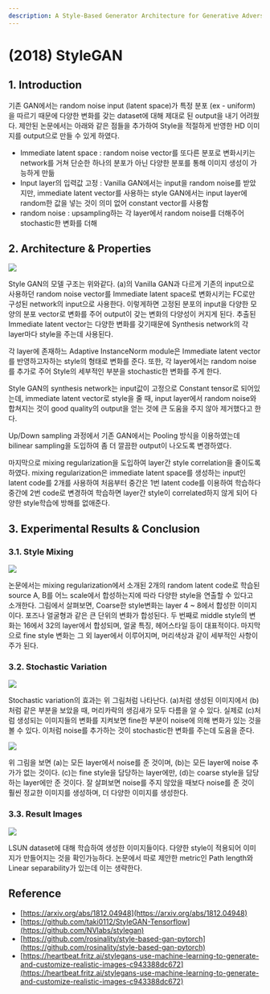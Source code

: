 ```yaml
---
description: A Style-Based Generator Architecture for Generative Adversarial Networks
---
```


# \(2018\) StyleGAN

## 1. Introduction

기존 GAN에서는 random noise input \(latent space\)가 특정 분포 \(ex - uniform\)을 따르기 때문에 다양한 변화를 갖는 dataset에 대해 제대로 된 output을 내기 어려웠다. 제안된 논문에서는 아래와 같은 점들을 추가하여 Style을 적절하게 반영한 HD 이미지를 output으로 만들 수 있게 하였다.

* Immediate latent space : random noise vector를 또다른 분포로 변화시키는 network를 거쳐 단순한 하나의 분포가 아닌 다양한 분포를 통해 이미지 생성이 가능하게 만듦
* Input layer의 입력값 고정 : Vanilla GAN에서는 input을 random noise를 받았지만, immediate latent vector를 사용하는 style GAN에서는 input layer에 random한 값을 넣는 것이 의미 없어 constant vector를 사용함
* random noise : upsampling하는 각 layer에서 random noise를 더해주어 stochastic한 변화를 더해

## 2. Architecture & Properties

![](../../.gitbook/assets/screenshot-from-2020-03-03-18-49-44.png)

Style GAN의 모델 구조는 위와같다. \(a\)의 Vanilla GAN과 다르게 기존의 input으로 사용하던 random noise vector를 Immediate latent space로 변화시키는 FC로만 구성된 network의 input으로 사용한다. 이렇게하면 고정된 분포의 input을 다양한 모양의 분포 vector로 변화를 주어 output이 갖는 변화의 다양성이 커지게 된다. 추출된 Immediate latent vector는 다양한 변화를 갖기때문에 Synthesis network의 각 layer마다 style을 주는데 사용된다.

각 layer에 존재하느 Adaptive InstanceNorm module은 Immediate latent vector를 반영하고자하는 style의 형태로 변화를 준다. 또한, 각 layer에서는 random noise를 추가로 주어 Style의 세부적인 부분을 stochastic한 변화를 주게 한다.

Style GAN의 synthesis network는 input값이 고정으로 Constant tensor로 되어있는데, immediate latent vector로 style을 줄 때, input layer에서 random noise와 합쳐지는 것이 good quality의 output을 얻는 것에 큰 도움을 주지 않아 제거했다고 한다.

Up/Down sampling 과정에서 기존 GAN에서는 Pooling 방식을 이용하였는데 bilinear sampling을 도입하여 좀 더 깔끔한 output이 나오도록 변경하였다.

마지막으로 mixing regularization을 도입하여 layer간 style correlation을 줄이도록 하였다. mixing regularization은 immediate latent space를 생성하는 input인 latent code를 2개를 사용하여 처음부터 중간은 1번 latent code를 이용하여 학습하다 중간에 2번 code로 변경하여 학습하면 layer간 style이 correlated하지 않게 되어 다양한 style학습에 방해를 없애준다.

## 3. Experimental Results & Conclusion

### 3.1. Style Mixing

![](../../.gitbook/assets/screenshot-from-2020-03-03-18-53-37.png)

논문에서는 mixing regularization에서 소개된 2개의 random latent code로 학습된 source A, B를 어느 scale에서 합성하는지에 따라 다양한 style을 연출할 수 있다고 소개한다. 그림에서 살펴보면, Coarse한 style변화는 layer 4 ~ 8에서 합성한 이미지이다. 포즈나 얼굴형과 같은 큰 단위의 변화가 합성된다. 두 번째로 middle style의 변화는 16에서 32의 layer에서 합성되며, 얼굴 특징, 헤어스타일 등이 대표적이다. 마지막으로 fine style 변화는 그 외 layer에서 이루어지며, 머리색상과 같이 세부적인 사항이 주가 된다.

### 3.2. Stochastic Variation

![](../../.gitbook/assets/screenshot-from-2020-03-04-14-48-02.png)

Stochastic variation의 효과는 위 그림처럼 나타난다. \(a\)처럼 생성된 이미지에서 \(b\)처럼 같은 부분을 보았을 때, 머리카락의 생김새가 모두 다름을 알 수 있다. 실제로 \(c\)처럼 생성되는 이미지들의 변화를 지켜보면 fine한 부분이 noise에 의해 변화가 있는 것을 볼 수 있다. 이처럼 noise를 추가하는 것이 stochastic한 변화를 주는데 도움을 준다.

![](../../.gitbook/assets/screenshot-from-2020-03-03-18-54-04.png)

위 그림을 보면 \(a\)는 모든 layer에서 noise를 준 것이며, \(b\)는 모든 layer에 noise 추가가 없는 것이다. \(c\)는 fine style을 담당하는 layer에만, \(d\)는 coarse style을 담당하는 layer에만 준 것이다. 잘 살펴보면 noise를 주지 않았을 때보다 noise를 준 것이 훨씬 정교한 이미지를 생성하며, 더 다양한 이미지를 생성한다.

### 3.3. Result Images

![](../../.gitbook/assets/screenshot-from-2020-03-04-15-14-32.png)

LSUN dataset에 대해 학습하여 생성한 이미지들이다. 다양한 style이 적용되어 이미지가 만들어지는 것을 확인가능하다. 논문에서 따로 제안한 metric인 Path length와 Linear separability가 있는데 이는 생략한다.

## Reference

* [https://arxiv.org/abs/1812.04948](https://arxiv.org/abs/1812.04948)
* [https://github.com/taki0112/StyleGAN-Tensorflow](https://github.com/NVlabs/stylegan)
* [https://github.com/rosinality/style-based-gan-pytorch](https://github.com/rosinality/style-based-gan-pytorch)
* [https://heartbeat.fritz.ai/stylegans-use-machine-learning-to-generate-and-customize-realistic-images-c943388dc672](https://heartbeat.fritz.ai/stylegans-use-machine-learning-to-generate-and-customize-realistic-images-c943388dc672)

